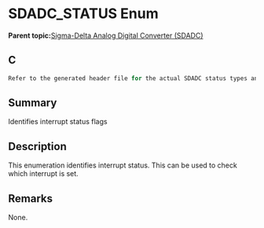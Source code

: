 # SDADC\_STATUS Enum

**Parent topic:**[Sigma-Delta Analog Digital Converter \(SDADC\)](GUID-67D47E4E-A9CC-4485-9552-A56F2E6825A3.md)

## C

```c
Refer to the generated header file for the actual SDADC status types and values.
```

## Summary

Identifies interrupt status flags

## Description

This enumeration identifies interrupt status. This can be used to check which interrupt is set.

## Remarks

None.

